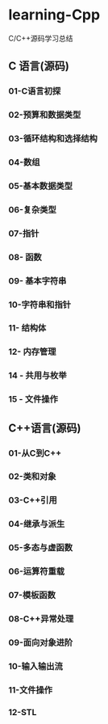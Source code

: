 # learning-Cpp
C/C++源码学习总结

## C 语言(源码)

### 01-C语言初探

### 02-预算和数据类型

### 03-循环结构和选择结构

### 04-数组

### 05-基本数据类型

### 06-复杂类型

### 07-指针

### 08- 函数

### 09- 基本字符串

### 10-字符串和指针

### 11- 结构体

### 12- 内存管理

### 14 - 共用与枚举

### 15 - 文件操作

## C++语言(源码)

### 01-从C到C++

### 02-类和对象

### 03-C++引用

### 04-继承与派生

### 05-多态与虚函数

### 06-运算符重载

### 07-模板函数

### 08-C++异常处理

### 09-面向对象进阶

### 10-输入输出流

### 11-文件操作

### 12-STL
